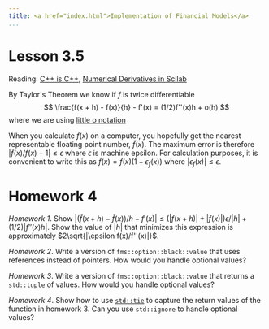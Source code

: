 ```yaml
---
title: <a href="index.html">Implementation of Financial Models</a>
...
```


# Lesson 3.5

Reading: [C++ is C++](http://xllblog.wordpress.com/2014/10/01/c-is-c/),
[Numerical Derivatives in Scilab](http://forge.scilab.org/index.php/p/docnumder/downloads/get/numericalderivatives-v0.2.pdf)

By Taylor's Theorem we know if $f$ is twice differentiable
$$
\frac{f(x + h) - f(x)}{h} - f'(x) = (1/2)f''(x)h + o(h)
$$
where we are using 
[little o notation](http://xlinux.nist.gov/dads/HTML/littleOnotation.html)


When you calculate $f(x)$ on a computer, you hopefully get the nearest
representable floating point number, $\tilde{f}(x)$.  The maximum error
is therefore $|\tilde{f}(x)/f(x) - 1| \le \epsilon$ where $\epsilon$
is machine epsilon. For calculation purposes, it is convenient to write
this as $\tilde{f}(x) = f(x)(1 + \epsilon_f(x))$ where $|\epsilon_f(x)|\le
\epsilon$.


# Homework 4

_Homework 1_. Show $|(\tilde{f}(x + h) - \tilde{f}(x))/h - f'(x)|
\le (|f(x + h)| + |f(x)|)\epsilon/|h| + (1/2)|f''(x)h|$.
Show the value of $|h|$ that minimizes this expression
is approximately $2\sqrt{|\epsilon f(x)/f''(x)|}$.

<!--
_Solution 1_. The derivative with respect to $|h|$ is
$-(|f(x+h)| + |f(x)|)\epsilon/|h|^2 + (1/2)|f''(x)|$,
hence the optimum value for $|h|$ is approximately $2\sqrt{\epsilon |f(x)/f''(x)|}$.
-->

_Homework 2_. Write a version of `fms::option::black::value` that
uses references instead of pointers. How would you handle optional values?

_Homework 3_. Write a version of `fms::option::black::value` that
returns a `std::tuple` of values. How would you handle optional values?

_Homework 4_. Show how to use
[`std::tie`](http://en.cppreference.com/w/cpp/utility/tuple/tie)
to capture the return values of the
function in homework 3. Can you use `std::ignore` to handle optional values?
